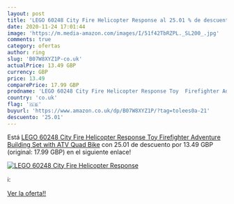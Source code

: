 ```yaml
---
layout: post
title: 'LEGO 60248 City Fire Helicopter Response al 25.01 % de descuento'
date: 2020-11-24 17:01:44
image: 'https://m.media-amazon.com/images/I/51f42TbRZPL._SL200_.jpg'
comments: true
category: ofertas
author: ring
slug: 'B07W8XYZ1P-co.uk'
actualPrice: 13.49 GBP
currency: GBP
price: 13.49
comparePrice: 17.99 GBP
prodname: 'LEGO 60248 City Fire Helicopter Response Toy  Firefighter Adventure Building Set with ATV Quad Bike'
country: 'co.uk'
flag: '🇬🇧'
buyurl: 'https://www.amazon.co.uk/dp/B07W8XYZ1P/?tag=tolees0a-21'
descuento: '25.01'
---
```


Está [LEGO 60248 City Fire Helicopter Response Toy  Firefighter Adventure Building Set with ATV Quad Bike](https://www.amazon.co.uk/dp/B07W8XYZ1P/?tag=tolees0a-21) con 25.01 de descuento por 13.49 GBP (original: 17.99 GBP) en el siguiente enlace!

[![LEGO 60248 City Fire Helicopter Response](https://m.media-amazon.com/images/I/51f42TbRZPL._SL200_.jpg)](https://www.amazon.co.uk/dp/B07W8XYZ1P/?tag=tolees0a-21)

ℹ️:


[Ver la oferta!!](https://www.amazon.co.uk/dp/B07W8XYZ1P/?tag=tolees0a-21)
